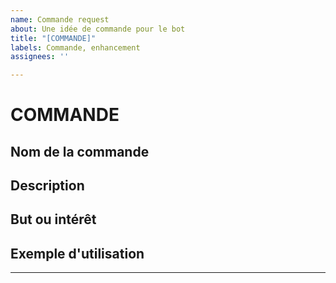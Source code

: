 ```yaml
---
name: Commande request
about: Une idée de commande pour le bot
title: "[COMMANDE]"
labels: Commande, enhancement
assignees: ''

---
```


# COMMANDE

## Nom de la commande

## Description 

## But ou intérêt

## Exemple d'utilisation

---
